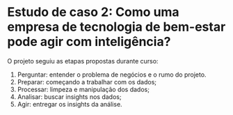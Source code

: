 # Estudo de caso 2: Como uma empresa de tecnologia de bem-estar pode agir com inteligência?

O projeto seguiu as etapas propostas durante curso:


1. Perguntar: entender o problema de negócios e o rumo do projeto.
2. Preparar: começando a trabalhar com os dados;
3. Processar: limpeza e manipulação dos dados;
4. Analisar: buscar insights nos dados;
5. Agir: entregar os insights da análise.

